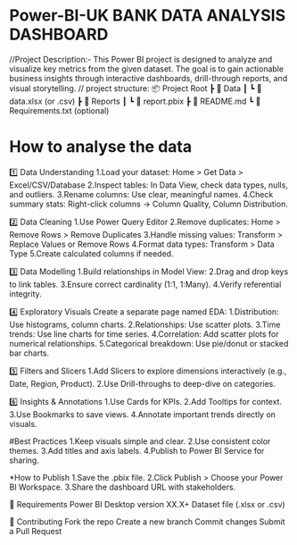 # Power-BI-UK BANK DATA ANALYSIS DASHBOARD 
 //Project Description:-
This Power BI project is designed to analyze and visualize key metrics from the given dataset. The goal is to gain actionable business insights through interactive dashboards, drill-through reports, and visual storytelling.
// project structure:
📦 Project Root
 ┣ 📁 Data
 ┃ ┗ 📄 data.xlsx (or .csv)
 ┣ 📁 Reports
 ┃ ┗ 📄 report.pbix
 ┣ 📄 README.md
 ┗ 📄 Requirements.txt (optional)
# How to analyse the data

1️⃣ Data Understanding
1.Load your dataset: Home > Get Data > Excel/CSV/Database
2.Inspect tables: In Data View, check data types, nulls, and outliers.
3.Rename columns: Use clear, meaningful names.
4.Check summary stats: Right-click columns → Column Quality, Column Distribution.

2️⃣ Data Cleaning
1.Use Power Query Editor
2.Remove duplicates: Home > Remove Rows > Remove Duplicates
3.Handle missing values: Transform > Replace Values or Remove Rows
4.Format data types: Transform > Data Type
5.Create calculated columns if needed.

3️⃣ Data Modelling
1.Build relationships in Model View:
2.Drag and drop keys to link tables.
3.Ensure correct cardinality (1:1, 1:Many).
4.Verify referential integrity.

4️⃣ Exploratory Visuals
Create a separate page named EDA:
1.Distribution: Use histograms, column charts.
2.Relationships: Use scatter plots.
3.Time trends: Use line charts for time series.
4.Correlation: Add scatter plots for numerical relationships.
5.Categorical breakdown: Use pie/donut or stacked bar charts.

5️⃣ Filters and Slicers
1.Add Slicers to explore dimensions interactively (e.g., Date, Region, Product).
2.Use Drill-throughs to deep-dive on categories.

6️⃣ Insights & Annotations
1.Use Cards for KPIs.
2.Add Tooltips for context.
3.Use Bookmarks to save views.
4.Annotate important trends directly on visuals.

#Best Practices
1.Keep visuals simple and clear.
2.Use consistent color themes.
3.Add titles and axis labels.
4.Publish to Power BI Service for sharing.

*How to Publish
1.Save the .pbix file.
2.Click Publish > Choose your Power BI Workspace.
3.Share the dashboard URL with stakeholders.

📌 Requirements
Power BI Desktop version XX.X+
Dataset file (.xlsx or .csv)

🙌 Contributing
Fork the repo
Create a new branch
Commit changes
Submit a Pull Request
